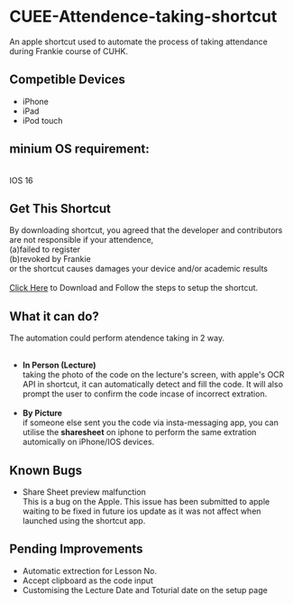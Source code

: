 # CUEE-Attendence-taking-shortcut
An apple shortcut used to automate the process of taking attendance during Frankie course of CUHK.

<h2>Competible Devices</h2>
<ul>
  <li>iPhone</li>
  <li>iPad</li>
  <li>iPod touch</li>
</ul>

<h2>minium OS requirement:</h2></br>
<span>IOS 16</span><br>
<h2>Get This Shortcut</h2>
By downloading shortcut, you agreed that the developer and contributors are not responsible if your attendence, <br>
(a)failed to register<br>(b)revoked by Frankie<br>or the shortcut causes damages your device and/or academic results<br><br>
<a href="https://www.icloud.com/shortcuts/d39d615c8ae24cb4a7f1251447232f9c">Click Here</a> to Download and Follow the steps to setup the shortcut.<br>
<h2>What it can do?</h2>
The automation could perform atendence taking in 2 way. </br></br>
<ul>
<li><b>In Person (Lecture)</b></li>
taking the photo of the code on the lecture's screen, with apple's OCR API in shortcut, it can automatically detect and fill the code. It will also prompt the user to confirm the code incase of incorrect extration.</br></br>
<li><b>By Picture</b></li>
if someone else sent you the code via insta-messaging app, you can utilise the <b>sharesheet</b> on iphone to perform the same extration automically on iPhone/IOS devices.
</ul>
<h2>Known Bugs</h2>
<ul>
  <li>Share Sheet preview malfunction</li>
  This is a bug on the Apple. This issue has been submitted to apple waiting to be fixed in future ios update as it was not affect when launched using the shortcut app.
</ul>
<h2>Pending Improvements</h2>
<ul>
  <li>Automatic extrection for Lesson No.</li>
  <li>Accept clipboard as the code input</li>
  <li>Customising the Lecture Date and Toturial date on the setup page</li>
</ul>
